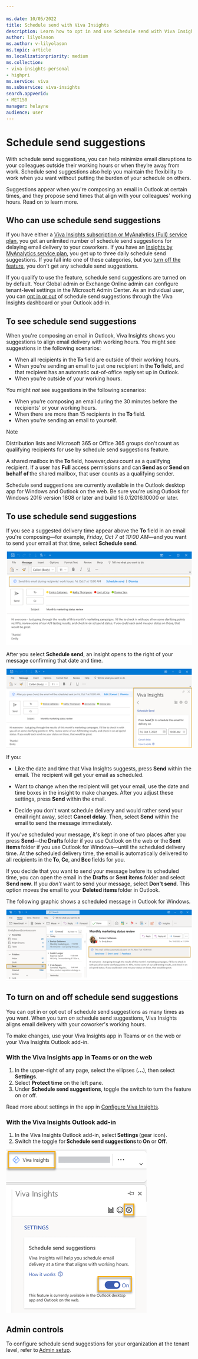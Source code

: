 ```yaml
---

ms.date: 10/05/2022
title: Schedule send with Viva Insights
description: Learn how to opt in and use Schedule send with Viva Insights for suggestions on when to send email during your coworker's working hours
author: lilyolason
ms.author: v-lilyolason
ms.topic: article
ms.localizationpriority: medium 
ms.collection: 
- viva-insights-personal
- highpri
ms.service: viva 
ms.subservice: viva-insights 
search.appverid: 
- MET150 
manager: helayne
audience: user
---
```


# Schedule send suggestions

With schedule send suggestions, you can help minimize email disruptions to your colleagues outside their working hours or when they’re away from work. Schedule send suggestions also help you maintain the flexibility to work when you want without putting the burden of your schedule on others. 

Suggestions appear when you're composing an email in Outlook at certain times, and they propose send times that align with your colleagues' working hours. Read on to learn more.

## Who can use schedule send suggestions

If you have either a [Viva Insights subscription or MyAnalytics (Full) service plan](../Overview/plans-environments.md), you get an unlimited number of schedule send suggestions for delaying email delivery to your coworkers. If you have an [Insights by MyAnalytics service plan](../Overview/plans-environments.md), you get up to three daily schedule send suggestions. If you fall into one of these categories, but you [turn off the feature](#to-turn-on-and-off-schedule-send-suggestions), you don't get any schedule send suggestions.

If you qualify to use the feature, schedule send suggestions are turned on by default. Your Global admin or Exchange Online admin can configure tenant-level settings in the Microsoft Admin Center. As an individual user, you can [opt in or out](#to-turn-on-and-off-schedule-send-suggestions) of schedule send suggestions through the Viva Insights dashboard or your Outlook add-in.

## To see schedule send suggestions

When you're composing an email in Outlook, Viva Insights shows you suggestions to align email delivery with working hours. You might see suggestions in the following scenarios:

* When all recipients in the **To** field are outside of their working hours. 
* When you're sending an email to just one recipient in the **To** field, and that recipient has an automatic out-of-office reply set up in Outlook.
* When you're outside of your working hours.

You might *not* see suggestions in the following scenarios:

* When you’re composing an email during the 30 minutes before the recipients’ or your working hours. 
* When there are more than 15 recipients in the **To** field.
* When you're sending an email to yourself.

>[!Note]
> Distribution lists and Microsoft 365 or Office 365 groups don't count as qualifying recipients for use by schedule send suggestions feature.
>
> A shared mailbox in the **To** field, however,*does* count as a qualifying recipient. If a user has **Full** access permissions and can **Send as** or **Send on behalf of** the shared mailbox, that user counts as a qualifying sender.

Schedule send suggestions are currently available in the Outlook desktop app for Windows and Outlook on the web. Be sure you're using Outlook for Windows 2016 version 1808 or later and build 16.0.12016.10000 or later.

## To use schedule send suggestions

If you see a suggested delivery time appear above the **To** field in an email you're composing—for example, *Friday, Oct 7 at 10:00 AM*—and you want to send your email at that time, select  **Schedule send**.

![Screenshot that shows a schedule send suggestion in an Outlook email with options Schedule send and Dismiss.](../../Images/MyA/Use/schedule-send-banner1.png)

After you select **Schedule send**, an insight opens to the right of your message confirming that date and time.

![Screenshot that shows a schedule send insight in an Outlook email with options edit the date and time and Cancel delay.](../../Images/MyA/Use/schedule-send-insight.png)

If you:

* Like the date and time that Viva Insights suggests, press **Send** within the email. The recipient will get your email as scheduled.

* Want to change when the recipient will get your email, use the date and time boxes in the insight to make changes. After you adjust these settings, press **Send** within the email.

* Decide you don't want schedule  delivery and would rather send your email right away, select **Cancel delay**. Then, select **Send** within the email to send the message immediately.

If you've scheduled your message, it's kept in one of two places after you press **Send**—the **Drafts** folder if you use Outlook on the web or the **Sent items** folder if you use Outlook for Windows—until the scheduled delivery time. At the scheduled delivery time, the email is automatically delivered to all recipients in the **To**, **Cc**, and **Bcc** fields for you.

If you decide that you want to send your message before its scheduled time, you can open the email in the **Drafts** or **Sent items** folder and select **Send now**. If you *don't* want to send your message, select **Don't send**. This option moves the email to your **Deleted items** folder in Outlook.

The following graphic shows a scheduled message in Outlook for Windows.

![Screenshot that shows a scheduled message in the Outlook Sent folder with options Send now, Don't send, and Feedback.](../../Images/MyA/Use/schedule-send-sent-folder.png)

## To turn on and off schedule send suggestions

You can opt in or opt out of schedule send suggestions as many times as you want. When you turn *on* schedule send suggestions, Viva Insights aligns email delivery with your coworker's working hours.

To make changes, use your Viva Insights app in Teams or on the web or your Viva Insights Outlook add-in.

### With the Viva Insights app in Teams or on the web

1. In the upper-right of any page, select the ellipses (**...**), then select **Settings**.
1. Select **Protect time** on the left pane.
1. Under **Schedule send suggestions**, toggle the switch to turn the feature on or off.

Read more about settings in the app in [Configure Viva Insights](../teams/introduction-settings.md).

### With the Viva Insights Outlook add-in

1. In the Viva Insights Outlook add-in, select **Settings** (gear icon).
2. Switch the toggle for **Schedule send suggestions** to **On** or **Off**.

![Screenshot that shows the On/Off toggle in the Viva Insights add-in settings.](../../Images/MyA/Use/schedule-send-addin.png)

## Admin controls

To configure schedule send suggestions for your organization at the tenant level, refer to [Admin setup](../Setup/configure.md).

<!--## Video walk-through

Watch this video to take a closer look at schedule send experiences in Outlook.

